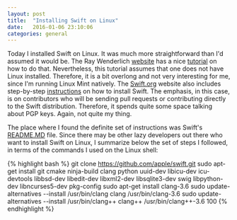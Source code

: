```yaml
---
layout: post
title:  "Installing Swift on Linux"
date:   2016-01-06 23:10:06
categories: general
---
```

Today I installed Swift on Linux. It was much more straightforward than I'd assumed it would be. The Ray Wenderlich [website](http://www.raywenderlich.com/) has a nice [tutorial](http://www.raywenderlich.com/122189/introduction-to-open-source-swift-on-linux) on how to do that. Nevertheless, this tutorial assumes that one does not have Linux installed. Therefore, it is a bit overlong and not very interesting for me, since I'm running Linux Mint natively. The [Swift.org](http://www.swift.org) website also includes step-by-step [instructions](https://swift.org/download/#linux) on how to install Swift. The emphasis, in this case, is on contributors who will be sending pull requests or contributing directly to the Swift distribution. Therefore, it spends quite some space talking about PGP keys. Again, not quite my thing. 

The place where I found the definite set of instructions was Swift's [README.MD](https://github.com/apple/swift/blob/master/README.md) file. Since there may be other lazy developers out there who want to install Swift on Linux, I summarize below the set of steps I followed, in terms of the commands I used on the Linux shell:

{% highlight bash %}
git clone https://github.com/apple/swift.git
sudo apt-get install git cmake ninja-build clang python uuid-dev libicu-dev icu-devtools libbsd-dev libedit-dev libxml2-dev libsqlite3-dev swig libpython-dev libncurses5-dev pkg-config
sudo apt-get install clang-3.6
sudo update-alternatives --install /usr/bin/clang clang /usr/bin/clang-3.6 
sudo update-alternatives --install /usr/bin/clang++ clang++ /usr/bin/clang++-3.6 100
{% endhighlight %}



